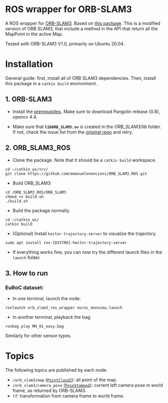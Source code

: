 # ROS wrapper for ORB-SLAM3

A ROS wrapper for [ORB-SLAM3](https://github.com/UZ-SLAMLab/ORB_SLAM3). Based on [this package](https://github.com/thien94/orb_slam3_ros_wrapper). This is a modified version of ORB SLAM3, that include a method in the API that return all the MapPoint in the active Map.

Tested with ORB-SLAM3 V1.0, primarily on Ubuntu 20.04.

# Installation

General guide: first, install all of ORB SLAM3 dependencies. Then, install this package in a ```catkin build``` environment.

## 1. ORB-SLAM3

- Install the [prerequisites](https://github.com/UZ-SLAMLab/ORB_SLAM3#2-prerequisites). Make sure to download Pangolin release (0.8), opencv 4.4.

- Make sure that **`libORB_SLAM3.so`** is created in the *ORB_SLAM3/lib* folder. If not, check the issue list from the [original repo](https://github.com/UZ-SLAMLab/ORB_SLAM3/issues) and retry.

## 2. ORB_SLAM3_ROS

- Clone the package. Note that it should be a `catkin build` workspace.
```
cd ~/catkin_ws/src/
git clone https://github.com/emanuelenencioni/ORB_SLAM3_ROS.git
```
- Build ORB_SLAM3:
```
cd /ORB_SLAM3_ROS/ORB_SLAM3
chmod +x build.sh
./build.sh

```

- Build the package normally.
```
cd ~/catkin_ws/
catkin build
```

- (Optional) Install `hector-trajectory-server` to visualize the trajectory.
```
sudo apt install ros-[DISTRO]-hector-trajectory-server
```

- If everything works fine, you can now try the different launch files in the `launch` folder.

## 3. How to run

### EuRoC dataset:

- In one terminal, launch the node:
```
roslaunch orb_slam3_ros_wrapper euroc_monoimu.launch
```
- In another terminal, playback the bag:
```
rosbag play MH_01_easy.bag
```
Similarly for other sensor types.

# Topics
The following topics are published by each node:
- `/orb_slam3/map` ([`PointCloud2`](http://docs.ros.org/en/melodic/api/sensor_msgs/html/msg/PointCloud2.html)): all point of the map.
- `/orb_slam3/camera_pose` ([`PoseStamped`](http://docs.ros.org/en/melodic/api/geometry_msgs/html/msg/PoseStamped.html)): current left camera pose in world frame, as returned by ORB-SLAM3.
- `tf`: transformation from camera frame to world frame.
